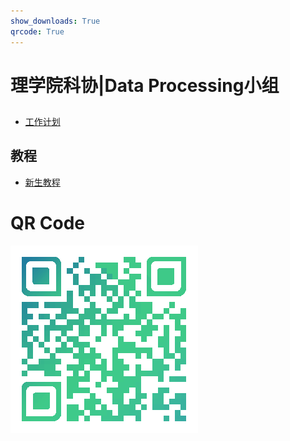 ```yaml
---
show_downloads: True
qrcode: True
---
```


# 理学院科协|Data Processing小组
## 

* [工作计划](./task)

## 教程

* [新生教程](./tutorial)

# QR Code
![index-qrcode](./img/index-qrcode.png)